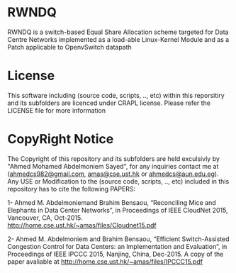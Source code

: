 # RWNDQ
RWNDQ is a switch-based Equal Share Allocation scheme targeted for Data Centre Networks implemented as a load-able Linux-Kernel Module and as a Patch applicable to OpenvSwitch datapath

# License
This software including (source code, scripts, .., etc) within this reporsitiry and its subfolders are licenced under CRAPL license. Please refer the LICENSE file for more information

# CopyRight Notice
The Copyright of this repository and its subfolders are held exculsivly by "Ahmed Mohamed Abdelmoniem Sayed", for any inquiries contact me at (ahmedcs982@gmail.com, amas@cse.ust.hk or ahmedcs@aun.edu.eg).
Any USE or Modification to the (source code, scripts, .., etc) included in this repository has to cite the following PAPERS:

1- Ahmed M. Abdelmoniemand Brahim Bensaou, “Reconciling Mice and Elephants in Data Center Networks”, in Proceedings of IEEE CloudNet 2015, Vancouver, CA, Oct-2015. http://home.cse.ust.hk/~amas/files/Cloudnet15.pdf

2- Ahmed M. Abdelmoniem and Brahim Bensaou, “Efficient Switch-Assisted Congestion Control for Data Centers: an Implementation and Evaluation”, in Proceedings of IEEE IPCCC 2015, Nanjing, China, Dec-2015. A copy of the paper avaliable at http://home.cse.ust.hk/~amas/files/IPCCC15.pdf 



